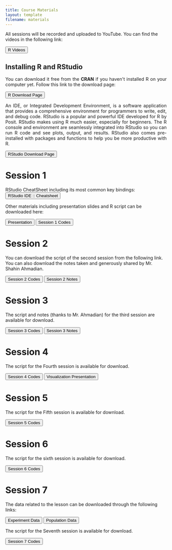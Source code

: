 ```yaml
---
title: Course Materials
layout: template
filename: materials
--- 
```


All sessions will be recorded and  uploaded to YouTube. You can find the videos in the following link:

<a href="https://www.youtube.com/@MehrdadSamadishadlou" target="_blank"><button>R Videos</button></a>


## Installing R and RStudio

<p style='text-align: justify;'>
You can download it free from the <b>CRAN</b> if you haven't installed R on your computer yet. Follow this link to the download page:
</p>

<a href="https://cran.r-project.org/index.html" target="_blank"><button>R Download Page</button></a>

<p style='text-align: justify;'>
An IDE, or Integrated Development Environment, is a software application that provides a comprehensive environment for programmers to write, edit, and debug code. RStudio is a popular and powerful IDE developed for R by Posit. RStudio makes using R much easier, especially for beginners. The R console and environment are seamlessly integrated into RStudio so you can run R code and see plots, output, and results. RStudio also comes pre-installed with packages and functions to help you be more productive with R.
</p>

<a href="https://posit.co/download/rstudio-desktop/" target="_blank"><button>RStudio Download Page</button></a>


# Session 1

RStudio CheatSheet including its most common key bindings: <a href="https://rstudio.github.io/cheatsheets/html/rstudio-ide.html" target="_blank"><button>RStudio IDE :: Cheatsheet</button></a>

Other materials including presentation slides and R script can be downloaded here:

<a href="https://drive.google.com/file/d/1RditmwTi0UPQcINqIMcxBhs__BZc6-iV/view?usp=sharing" target="_blank"><button>Presentation</button></a>  <a href="https://drive.google.com/file/d/1HWuZxByTwAC9rI0sce4G4KMNGa44ZiwY/view?usp=sharing" target="_blank"><button>Session 1 Codes</button></a>

# Session 2

You can download the script of the second session from the following link. You can also download the notes taken and generously shared by Mr. Shahin Ahmadian. 

<a href="https://drive.google.com/file/d/1ErsrrPM3xyI_9SV0E83EBipK1CNU25sA/view?usp=sharing" target="_blank"><button>Session 2 Codes</button></a>  <a href="https://drive.google.com/file/d/1Cuuv8aLX5hazIn5xvi_dvfTjhjfNG5m0/view?usp=sharing" target="_blank"><button>Session 2 Notes</button></a>

# Session 3

The script and notes (thanks to Mr. Ahmadian) for the third session are available for download.

<a href="https://drive.google.com/file/d/1vCmEAkvv0PWJnn09A9RWlfjZ0GNVmbmY/view?usp=sharing" target="_blank"><button>Session 3 Codes</button></a>  <a href="https://drive.google.com/file/d/1XnJlFzh-OoDcyhP4iOj6nJh3pQO1OM5C/view?usp=sharing" target="_blank"><button>Session 3 Notes</button></a> 

# Session 4

The script for the Fourth session is available for download.

<a href="https://drive.google.com/file/d/1rxdDZbJ0PRMvAQkQEpJrWIBBlBc585Pa/view?usp=sharing" target="_blank"><button>Session 4 Codes</button></a> <a href="https://drive.google.com/file/d/11hjxDG0aORA-vbKskxztF6lhkwXTd7uF/view?usp=sharing" target="_blank"><button>Visualization Presentation</button></a>

# Session 5

The script for the Fifth session is available for download.

<a href="https://drive.google.com/file/d/1meiTiqPGwR4-CZlug0G35xg7hhGwSHsw/view?usp=sharing" target="_blank"><button>Session 5 Codes</button></a>

# Session 6

The script for the sixth session is available for download.

<a href="https://drive.google.com/file/d/1QVaiHeDP77YPmb0IQQGcMJFCZscW8AI_/view?usp=sharing" target="_blank"><button>Session 6 Codes</button></a>


# Session 7

The data related to the lesson can be downloaded through the following links:

<a href="https://drive.google.com/file/d/1Rgiv8Po2LcmaqNrdVSYBGcs1awEdqYJO/view?usp=sharing" target="_blank"><button>Experiment Data</button></a> <a href="https://drive.google.com/file/d/1ge-P5TPioz3BYc_2Dgdh6d5Y7jSFTLim/view?usp=sharing" target="_blank"><button>Population Data</button></a>

The script for the Seventh session is available for download.

<a href="https://drive.google.com/file/d/1iarMQKoAaQtbBjl-3joTAFQ9mAVURZx6/view?usp=sharing" target="_blank"><button>Session 7 Codes</button></a>



